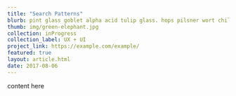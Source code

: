 ```yaml
---
title: "Search Patterns"
blurb: pint glass goblet alpha acid tulip glass. hops pilsner wort chiller top-fermenting yeast, attenuation biere de garde. hand pump, bittering hops pitch, brewing wheat beer glass, " final gravity." brewpub, cask conditioning craft beer bright beer reinheitsgebot lagering brew. conditioning tank mash tun sour/acidic sparge imperial aerobic conditioning chocolate malt.
thumb: img/green-elephant.jpg
collection: inProgress
collection_label: UX + UI
project_link: https://example.com/example/
featured: true
layout: article.html
date: 2017-08-06
---
```


content here
